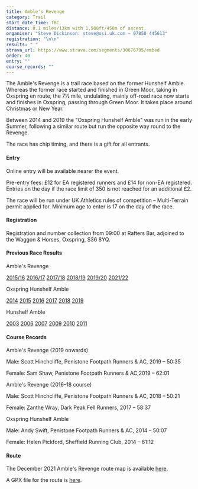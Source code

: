 ```yaml
---
title: Amble's Revenge
category: Trail
start_date_time: TBC
distance: 8.1 miles/13km with 1,500ft/450m of ascent.
organiser: "Steve Dickinson: steve@osi.uk.com – 07850 445613"
registration: "\n\n"
results: " "
strava_url: https://www.strava.com/segments/30676795/embed
order: 40
entry: ""
course_records: ""
---
```

The Amble's Revenge is a trail race based on the former Hunshelf Amble. Whereas the former race started and finished in Green Moor, taking in Oxspring en route, the 7½ mile, undulating, mainly off-road race now starts and finishes in Oxspring, passing through Green Moor.  It takes place around Christmas or New Year.

Between 2014 and 2019 the "Oxspring Hunshelf Amble" was run in the early Summer, following a similar route but run the opposite way round to the Revenge.

The race has chip timing, and there is a gift for all entrants.

#### Entry

Online entry will be available nearer the event.

Pre-entry fees: £12 for EA registered runners and £14 for non-EA registered.  Entries on the day if the race limit of 350 is not reached for an additional £2.

The race will be run under UK Athletics rules of competition &ndash; Multi-Terrain permit applied for. Minimum age to enter is 17 on the day of the race.

#### Registration

Registration and number collection from 09:00 at Rafters Bar, adjoined to the Waggon & Horses, Oxspring, S36 8YQ.

#### Previous Race Results

Amble's Revenge

[2015/16](https://pfrac.chrishodgson.co.uk/static/results/revenge/revenge-2015-16-results.pdf)
[2016/17](https://pfrac.chrishodgson.co.uk/static/results/revenge/revenge-2016-17-results.pdf)
[2017/18](https://pfrac.chrishodgson.co.uk/static/results/revenge/revenge-2017-18-results.pdf)
[2018/19](https://pfrac.chrishodgson.co.uk/static/results/revenge/revenge-2018-19-results.pdf)
[2019/20](https://www.runbritainrankings.com/results/results.aspx?meetingid=338437&event=8.1MMT&venue=Oxspring&date=29-Dec-19)
[2021/22](https://www.runbritainrankings.com/results/results.aspx?meetingid=440754&event=7.75MMT&venue=Sheffield&date=28-Dec-21)

Oxspring Hunshelf Amble

[2014](https://pfrac.chrishodgson.co.uk/static/results/revenge/amble-2014-results.pdf)
[2015](https://pfrac.chrishodgson.co.uk/static/results/revenge/amble-2015-results.pdf)
[2016](https://pfrac.chrishodgson.co.uk/static/results/revenge/amble-2016-results.pdf)
[2017](https://pfrac.chrishodgson.co.uk/static/results/revenge/amble-2017-results.pdf)
[2018](https://pfrac.chrishodgson.co.uk/static/results/revenge/amble-2018-results.pdf)
[2019](https://pfrac.chrishodgson.co.uk/static/results/revenge/amble-2019-results.pdf)

Hunshelf Amble

[2003](https://pfrac.chrishodgson.co.uk/static/results/revenge/amble-2003-results.pdf)
[2006](https://pfrac.chrishodgson.co.uk/static/results/revenge/amble-2006-results.pdf)
[2007](https://pfrac.chrishodgson.co.uk/static/results/revenge/amble-2007-results.pdf)
[2009](https://pfrac.chrishodgson.co.uk/static/results/revenge/amble-2009-results.pdf)
[2010](https://pfrac.chrishodgson.co.uk/static/results/revenge/amble-2010-results.pdf)
[2011](https://pfrac.chrishodgson.co.uk/static/results/revenge/amble-2011-results.pdf)

#### Course Records

Amble's Revenge (2019 onwards)

Male: Scott Hinchcliffe, Penistone Footpath Runners & AC, 2019 &ndash; 50:35

Female: Sam Shaw, Penistone Footpath Runners & AC,2019 &ndash; 62:01

Amble's Revenge (2016&ndash;18 course)

Male: Scott Hinchcliffe, Penistone Footpath Runners & AC, 2018 &ndash; 50:21

Female: Zanthe Wray, Dark Peak Fell Runners, 2017 &ndash; 58:37

Oxspring Hunshelf Amble

Male: Andy Swift, Penistone Footpath Runners & AC, 2014 &ndash; 50:07

Female: Helen Pickford, Sheffield Running Club, 2014 &ndash; 61:12

#### Route

The December 2021 Amble's Revenge route map is available [here](https://pfrac.chrishodgson.co.uk/static/images/maps/revenge-2021.jpg).

A GPX file for the route is [here](https://pfrac.chrishodgson.co.uk/static/gpx_files/revenge-2021.gpx).